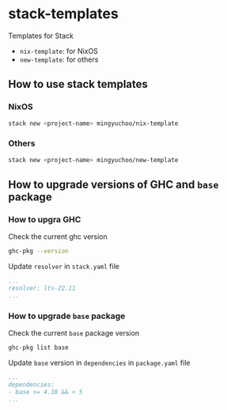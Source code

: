 # stack-templates

Templates for Stack

- `nix-template`: for NixOS
- `new-template`: for others

## How to use stack templates

### NixOS

```bash
stack new <project-name> mingyuchoo/nix-template
```

### Others

```bash
stack new <project-name> mingyuchoo/new-template
```

## How to upgrade versions of GHC and `base` package

### How to upgra GHC

Check the current ghc version

```bash
ghc-pkg --version
```

Update `resolver` in `stack.yaml` file

```yaml
...
resolver: lts-22.11
...
```

### How to upgrade `base` package

Check the current `base` package version

```bash
ghc-pkg list base
```

Update `base` version in `dependencies` in `package.yaml` file

```yaml
...
dependencies:
- base >= 4.18 && < 5
...
```
